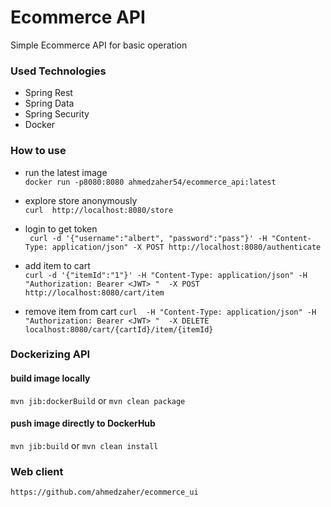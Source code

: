 # Ecommerce API

Simple Ecommerce API for basic operation

### Used Technologies
* Spring Rest
* Spring Data
* Spring Security
* Docker

### How to use
* run the latest image    
    `docker run -p8080:8080 ahmedzaher54/ecommerce_api:latest `
* explore store anonymously     
    `curl  http://localhost:8080/store`
    
* login to get token    
    ` curl -d '{"username":"albert", "password":"pass"}' -H "Content-Type: application/json" -X POST http://localhost:8080/authenticate`
    
* add item to cart  
    `curl -d '{"itemId":"1"}' -H "Content-Type: application/json" -H "Authorization: Bearer <JWT> "  -X POST http://localhost:8080/cart/item`
    
* remove item from cart
    `curl  -H "Content-Type: application/json" -H "Authorization: Bearer <JWT> "  -X DELETE localhost:8080/cart/{cartId}/item/{itemId}`
### Dockerizing API
#### build image locally
 `mvn jib:dockerBuild`
     or `mvn clean package`
    
#### push image directly to DockerHub
   `mvn jib:build` or `mvn clean install`


### Web client
    https://github.com/ahmedzaher/ecommerce_ui